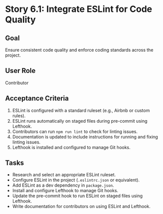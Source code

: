 # Story 6.1: Integrate ESLint for Code Quality

## Goal

Ensure consistent code quality and enforce coding standards across the project.

## User Role

Contributor

## Acceptance Criteria

1. ESLint is configured with a standard ruleset (e.g., Airbnb or custom rules).
2. ESLint runs automatically on staged files during pre-commit using Lefthook.
3. Contributors can run `npm run lint` to check for linting issues.
4. Documentation is updated to include instructions for running and fixing linting issues.
5. Lefthook is installed and configured to manage Git hooks.

## Tasks

- Research and select an appropriate ESLint ruleset.
- Configure ESLint in the project (`.eslintrc.json` or equivalent).
- Add ESLint as a dev dependency in `package.json`.
- Install and configure Lefthook to manage Git hooks.
- Update the pre-commit hook to run ESLint on staged files using Lefthook.
- Write documentation for contributors on using ESLint and Lefthook.
